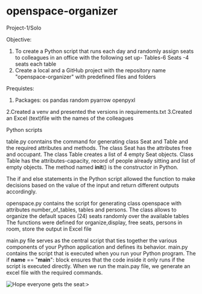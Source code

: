 # openspace-organizer
Project-1/Solo

Objective:
1. To create a Python script that runs each day and randomly assign seats to colleagues in an office with the following set up-
Tables-6
Seats -4 seats each table
2. Create a local and a GitHub project with the repository name "openspace-organizer" with predefined files and folders

Prequistes:

1. Packages:
os
pandas
random
pyarrow
openpyxl

2.Created a venv and presented the versions in requirements.txt
3.Created an Excel (text)file with the names of the colleagues

Python scripts

table.py conntains the command for generating class Seat and Table and the required attributes and methods.
The class Seat has the attributes free and occupant.
The class Table creates a list of 4 empty Seat objects.
Class Table has the attributes-capacity, record of people already sitting and list of empty objects.
The method named __init__() is the constructor in Python.

The if and else statements in the Python script allowed the function to make decisions based on the value of the input and return different outputs accordingly.

openspace.py contains the script for generating class openspace with attributes number_of_tables, tables and persons.
The class allows to organize the default spaces (24) seats randomly over the available tables
The functions were defined for organize,display, free seats, persons in room, store the output in Excel file

main.py file serves as the central script that ties together the various components of your Python application and defines its behavior. main.py contains the script that is executed when you run your Python program.
The if __name__ == "__main__": block ensures that the code inside it only runs if the script is executed directly.
When we run the main.pay file, we generate an excel file with the required commands.

![Hope everyone gets the seat:>](https://tenor.com/view/sigh-stressed-empty-seats-sam-healy-michael-harney-gif-14410238)
